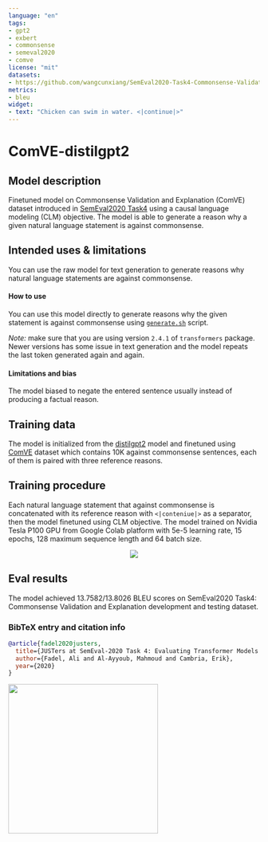 ```yaml
---
language: "en"
tags:
- gpt2
- exbert
- commonsense
- semeval2020
- comve
license: "mit"
datasets:
- https://github.com/wangcunxiang/SemEval2020-Task4-Commonsense-Validation-and-Explanation
metrics:
- bleu
widget:
- text: "Chicken can swim in water. <|continue|>"
---
```


# ComVE-distilgpt2

## Model description

Finetuned model on Commonsense Validation and Explanation (ComVE) dataset introduced in [SemEval2020 Task4](https://competitions.codalab.org/competitions/21080) using a causal language modeling (CLM) objective.
The model is able to generate a reason why a given natural language statement is against commonsense.

## Intended uses & limitations

You can use the raw model for text generation to generate reasons why natural language statements are against commonsense.

#### How to use

You can use this model directly to generate reasons why the given statement is against commonsense using [`generate.sh`](https://github.com/AliOsm/SemEval2020-Task4-ComVE/tree/master/TaskC-Generation) script.

*Note:* make sure that you are using version `2.4.1` of `transformers` package. Newer versions has some issue in text generation and the model repeats the last token generated again and again.

#### Limitations and bias

The model biased to negate the entered sentence usually instead of producing a factual reason.

## Training data

The model is initialized from the [distilgpt2](https://github.com/huggingface/transformers/blob/master/model_cards/distilgpt2-README.md) model and finetuned using [ComVE](https://github.com/wangcunxiang/SemEval2020-Task4-Commonsense-Validation-and-Explanation) dataset which contains 10K against commonsense sentences, each of them is paired with three reference reasons.

## Training procedure

Each natural language statement that against commonsense is concatenated with its reference reason with `<|conteniue|>` as a separator, then the model finetuned using CLM objective.
The model trained on Nvidia Tesla P100 GPU from Google Colab platform with 5e-5 learning rate, 15 epochs, 128 maximum sequence length and 64 batch size.

<center>
  <img src="https://i.imgur.com/xKbrwBC.png">
</center>

## Eval results

The model achieved 13.7582/13.8026 BLEU scores on SemEval2020 Task4: Commonsense Validation and Explanation development and testing dataset.

### BibTeX entry and citation info

```bibtex
@article{fadel2020justers,
  title={JUSTers at SemEval-2020 Task 4: Evaluating Transformer Models Against Commonsense Validation and Explanation},
  author={Fadel, Ali and Al-Ayyoub, Mahmoud and Cambria, Erik},
  year={2020}
}
```

<a href="https://huggingface.co/exbert/?model=aliosm/ComVE-distilgpt2">
	<img width="300px" src="https://hf-dinosaur.huggingface.co/exbert/button.png">
</a>
